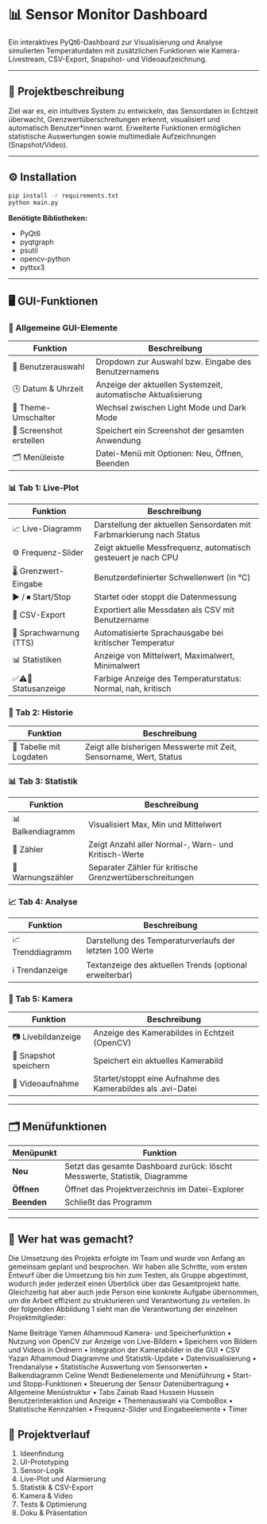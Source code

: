 
# 📊 Sensor Monitor Dashboard

Ein interaktives PyQt6-Dashboard zur Visualisierung und Analyse simulierten Temperaturdaten mit zusätzlichen Funktionen wie Kamera-Livestream, CSV-Export, Snapshot- und Videoaufzeichnung.

---

## 🧠 Projektbeschreibung

Ziel war es, ein intuitives System zu entwickeln, das Sensordaten in Echtzeit überwacht, Grenzwertüberschreitungen erkennt, visualisiert und automatisch Benutzer*innen warnt. Erweiterte Funktionen ermöglichen statistische Auswertungen sowie multimediale Aufzeichnungen (Snapshot/Video).

---

## ⚙️ Installation

```bash
pip install -r requirements.txt
python main.py
```

**Benötigte Bibliotheken:**
- PyQt6
- pyqtgraph
- psutil
- opencv-python
- pyttsx3

---

## 🖥️ GUI-Funktionen

### 🧭 Allgemeine GUI-Elemente
| Funktion | Beschreibung |
|----------|--------------|
| 👤 Benutzerauswahl | Dropdown zur Auswahl bzw. Eingabe des Benutzernamens |
| 🕒 Datum & Uhrzeit | Anzeige der aktuellen Systemzeit, automatische Aktualisierung |
| 🌙 Theme-Umschalter | Wechsel zwischen Light Mode und Dark Mode |
| 📸 Screenshot erstellen | Speichert ein Screenshot der gesamten Anwendung |
| 🗂️ Menüleiste | Datei-Menü mit Optionen: Neu, Öffnen, Beenden |

### 📊 Tab 1: Live-Plot
| Funktion | Beschreibung |
|----------|--------------|
| 📈 Live-Diagramm | Darstellung der aktuellen Sensordaten mit Farbmarkierung nach Status |
| ⚙️ Frequenz-Slider | Zeigt aktuelle Messfrequenz, automatisch gesteuert je nach CPU |
| 🌡️ Grenzwert-Eingabe | Benutzerdefinierter Schwellenwert (in °C) |
| ▶️ / ⏹ Start/Stop | Startet oder stoppt die Datenmessung |
| 💾 CSV-Export | Exportiert alle Messdaten als CSV mit Benutzername |
| 📢 Sprachwarnung (TTS) | Automatisierte Sprachausgabe bei kritischer Temperatur |
| 📊 Statistiken | Anzeige von Mittelwert, Maximalwert, Minimalwert |
| ✅⚠️🚨 Statusanzeige | Farbige Anzeige des Temperaturstatus: Normal, nah, kritisch |

### 📜 Tab 2: Historie
| Funktion | Beschreibung |
|----------|--------------|
| 🧾 Tabelle mit Logdaten | Zeigt alle bisherigen Messwerte mit Zeit, Sensorname, Wert, Status |

### 📊 Tab 3: Statistik
| Funktion | Beschreibung |
|----------|--------------|
| 📊 Balkendiagramm | Visualisiert Max, Min und Mittelwert |
| 🔢 Zähler | Zeigt Anzahl aller Normal-, Warn- und Kritisch-Werte |
| 🚨 Warnungszähler | Separater Zähler für kritische Grenzwertüberschreitungen |

### 📈 Tab 4: Analyse
| Funktion | Beschreibung |
|----------|--------------|
| 📈 Trenddiagramm | Darstellung des Temperaturverlaufs der letzten 100 Werte |
| ℹ️ Trendanzeige | Textanzeige des aktuellen Trends (optional erweiterbar) |

### 🎥 Tab 5: Kamera
| Funktion | Beschreibung |
|----------|--------------|
| 📷 Livebildanzeige | Anzeige des Kamerabildes in Echtzeit (OpenCV) |
| 📸 Snapshot speichern | Speichert ein aktuelles Kamerabild |
| 🎥 Videoaufnahme | Startet/stoppt eine Aufnahme des Kamerabildes als .avi-Datei |

---

## 🗂️ Menüfunktionen

| Menüpunkt | Funktion |
|-----------|----------|
| **Neu**   | Setzt das gesamte Dashboard zurück: löscht Messwerte, Statistik, Diagramme |
| **Öffnen**| Öffnet das Projektverzeichnis im Datei-Explorer |
| **Beenden**| Schließt das Programm |

---

## 👥 Wer hat was gemacht?
Die Umsetzung des Projekts erfolgte im Team und wurde von Anfang an gemeinsam geplant 
und besprochen. Wir haben alle Schritte, vom ersten Entwurf über die Umsetzung bis hin zum 
Testen, als Gruppe abgestimmt, wodurch jeder jederzeit einen Überblick über das 
Gesamtprojekt hatte. Gleichzeitig hat aber auch jede Person eine konkrete Aufgabe 
übernommen, um die Arbeit effizient zu strukturieren und Verantwortung zu verteilen. In der 
folgenden Abbildung 1 sieht man die Verantwortung der einzelnen Projektmitglieder:

Name 	Beiträge
Yamen Alhammoud	Kamera- und Speicherfunktion 
• Nutzung von OpenCV zur Anzeige von Live-Bildern 
• Speichern von Bildern und Videos in Ordnern 
• Integration der Kamerabilder in die GUI 
• CSV
Yazan Alhammoud	Diagramme und Statistik-Update 
• Datenvisualisierung 
• Trendanalyse 
• Statistische Auswertung von Sensorwerten 
• Balkendiagramm
Celine Wendt	Bedienelemente und Menüführung 
• Start- und Stopp-Funktionen 
• Steuerung der Sensor Datenübertragung 
• Allgemeine Menüstruktur 
• Tabs
Zainab Raad Hussein Hussein	Benutzerinteraktion und Anzeige 
• Themenauswahl via ComboBox 
• Statistische Kennzahlen 
• Frequenz-Slider und Eingabeelemente 
• Timer

## 🎯 Projektverlauf

1. Ideenfindung
2. UI-Prototyping
3. Sensor-Logik
4. Live-Plot und Alarmierung
5. Statistik & CSV-Export
6. Kamera & Video
7. Tests & Optimierung
8. Doku & Präsentation
